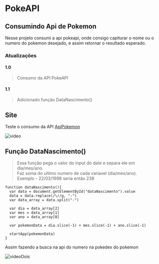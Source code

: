 <h1> PokeAPI </h1>
 
## Consumindo Api de Pokemon

Nesse projeto consumi a api pokeapi, onde consigo capiturar o nome ou o numero do pokemon desejado, e assim retornar o resultado esperado.

### Atualizações 

#### 1.0

> Consumo da API PokeAPI

#### 1.1

> Adicionado função DataNascimento()

## Site

Teste o consumo da API [ApiPokemon](https://devfelipenunes.github.io/ApiPokemon/)

![video](https://user-images.githubusercontent.com/81275678/158929763-d8f174b4-88ab-48d2-83e8-8bb997407b77.gif)

## Função DataNascimento()

> Essa função pega o valor do input do date e separa ele em dia/mes/ano. <br>
> Faz soma do ultimo numero de cada variavel (dia/mes/ano). <br>
> Exemplo - 22/03/1998 seria então 238 <br>

```
function dataNascimento(){
  var data = document.getElementById("dataNascimento").value
  data = data.replace(/\//g, "-")
  var data_array = data.split("-")
  
  var dia = data_array[2]
  var mes = data_array[1]
  var ano = data_array[0]

  var pokemonData = dia.slice(-1) + mes.slice(-1) + ano.slice(-1)

  startApp(pokemonData)
}
```

Assim fazendo a busca na api do numero na pokedex do pokemon

![videoDois](https://user-images.githubusercontent.com/81275678/162875552-6e2a56f7-0323-49d6-b67d-08f75214b67b.gif)



